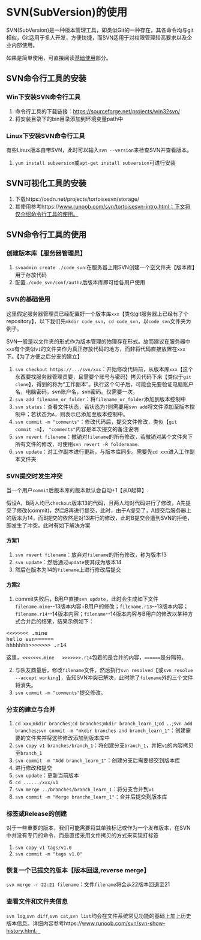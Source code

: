 # SVN(SubVersion)的使用
SVN(SubVersion)是一种版本管理工具，即类似Git的一种存在，其各命令均与git相似，Git适用于多人开发，方便快捷，而SVN适用于对权限管理较高要求以及企业内部使用。

如果是简单使用，可直接阅读[基础使用](basic_usage)部分。
## SVN命令行工具的安装
### Win下安装SVN命令行工具
1. 命令行工具的下载链接：https://sourceforge.net/projects/win32svn/
2. 将安装目录下的bin目录添加到环境变量path中
### Linux下安装SVN命令行工具
有些Linux版本自带SVN，此时可以输入`svn --version`来检查SVN并查看版本。
1. `yum install subversion`或`apt-get install subversion`可进行安装
## SVN可视化工具的安装
1. 下载https://osdn.net/projects/tortoisesvn/storage/
2. 其使用参考https://www.runoob.com/svn/tortoisesvn-intro.html；下文将仅介绍命令行工具的使用。

## SVN命令行工具的使用
### 创建版本库【服务器管理员】
1. `svnadmin create ./code_svn`:在服务器上用SVN创建一个空文件夹【版本库】用于存放代码
2. 配置`./code_svn/conf/authz`后版本库即可给各用户使用

### <span id = 'basic_usage'>SVN的基础使用</span>
这里假定服务器管理员已经配置好一个版本库`xxx`【类似git服务器上已经有了个repository】，以下我们先`mkdir code_svn`，`cd code_svn`，以`code_svn`文件夹为例子。

SVN一般是以文件夹的形式作为版本管理的物理存在形式。故而建议在服务器中`xxx`有个类似`v1`的文件夹作为真正存放代码的地方，而非将代码直接放置在`xxx`下。【为了方便之后分支的建立】

1. `svn checkout https://.../svn/xxx`：开始修改代码前，从版本库`xxx`【这个东西要找服务器管理员要，且需要个账号与密码】拷贝代码下来【类似于`git clone`】，得到的称为“工作副本”。执行这个句子后，可能会先要验证电脑账户名，电脑密码，svn账户名，svn密码。仅需要一次。
2. `svn add filename_or_folder`：将`filename_or_folder`添加到版本控制中
3. `svn status`：查看文件状态，若状态为`?`则需要用`svn add`将文件添加至版本控制中；若状态为`A`，则表示已添加至版本控制中。
4. `svn commit -m "comments"`：修改代码后，提交文件修改，类似【`git commit -m`】， `"comments"`内容是本次提交的备注说明
5. `svn revert filename`：撤销对`filename`的所有修改，若撤销对某个文件夹下所有文件的修改，可使用`svn revert -R foldername`.
6. `svn update`：对工作副本进行更新，与版本库同步。需要先`cd xxx`进入工作副本文件夹

### SVN提交时发生冲突
当一个用户`commit`后版本库的版本默认会自动+1【从0起算】.

假设A，B两人均已`checkout`版本13的代码，且两人均对代码进行了修改，A先提交了修改(commit)，然后B再进行提交，此时，由于A提交了，A提交后服务器上的版本为14，而B提交的依然是对13进行的修改，此时B提交会遭到SVN的拒绝，即发生了冲突。此时有如下解决方案
#### 方案1
1. `svn revert filename`：放弃对`filename`的所有修改，称为版本13
2. `svn update`：然后通过`update`使其成为版本14
3. 然后在版本为14的`filename`上进行修改后提交

#### 方案2
1. commit失败后，B用户直接`svn update`，此时会生成如下文件`filename.mine`--13版本内容+B用户的修改；`filename.r13`--13版本内容；`filename.r14`--14版本内容；`filename`--14版本内容与B用户的修改以某种方式合并后的结果，结果示例如下：
<pre >
<<<<<<< .mine
hello svn======
hhhhhhh>>>>>>> .r14
</pre>

这里，`<<<<<<<.mine   >>>>>>>.r14`包着的是合并的内容，`======`是分隔符。

2. 与队友商量后，修改`filename`文件，然后执行`svn resolved`【或`svn resolve --accept working`】，告知SVN冲突已解决，此时除了`filename`外的三个文件将消失。
3. `svn commit -m "comments"`提交修改。

### 分支的建立与合并
1. `cd xxx`;`mkdir branches`;`cd branches`;`mkdir branch_learn_1`;`cd ..`;`svn add branches`;`svn commit -m "mkdir branches and branch_learn_1"`：创建需要的文件夹并将这些修改添加到版本库中
2. `svn copy v1 branches/branch_1`：将创建分支`branch_1`，并把`v1`的内容拷贝至`branch_1`
2. `svn commit -m "Add branch_learn_1"`：创建分支后需要提交到版本库
3. 进行修改和提交
4. `svn update`：更新当前版本
5. `cd ....../xxx/v1`
6. `svn merge ../branches/branch_learn_1`：将分支合并到`v1`
7. `svn commit -m "Merge branche_learn_1"`：合并后提交到版本库

### 标签或Release的创建
对于一些重要的版本，我们可能需要将其单独标记或作为一个发布版本，在SVN中并没有专门的命令，而是直接采用文件拷贝的方式来实现打标签
1. `svn copy v1 tags/v1.0`
2. `svn commit -m "tags v1.0"`

### 恢复一个已提交的版本【版本回退,reverse merge】
`svn merge -r 22:21 filename`：文件`filename`将会从22版本回退至21

### 查看文件和文件夹信息
`svn log`,`svn diff`,`svn cat`,`svn list`均会在文件系统常见功能的基础上加上历史版本信息。详细内容参考https://www.runoob.com/svn/svn-show-history.html。
